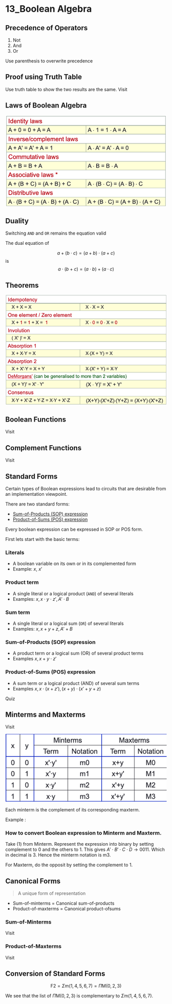 # 13_Boolean Algebra


## Precedence of Operators

1. Not
2. And
3. Or

Use parenthesis to overwrite precedence

## Proof using Truth Table

Use truth table to show the two results are the same. Visit [](Lect13_Boolean_Algebra_full.pdf#page=9%5C%7Cpage%209)
## Laws of Boolean Algebra

![Boolean Algebra Laws of Boolean Algebra](../Attachments/Boolean%20Algebra%20Laws%20of%20Boolean%20Algebra.png)

## Duality 

Switching `AND` and `OR` remains the equation valid

The dual equation of 

$$a+(b \cdot c)=(a+b) \cdot(a+c)$$
is
$$a \cdot(b+c)=(a \cdot b)+(a \cdot c)$$

## Theorems

![Boolean Algebra Theorems](../Attachments/Boolean%20Algebra%20Theorems.png)

## Boolean Functions

Visit [](Lect13_Boolean_Algebra_full.pdf#page=15)

## Complement Functions

Visit [](Lect13_Boolean_Algebra_full.pdf#page=16)

## Standard Forms

Certain types of Boolean expressions lead to circuits that are desirable from an implementation viewpoint.

There are two standard forms:
- [Sum-of-Products (SOP) expression](#Sum-of-Products%20(SOP)%20expression)
- [Product-of-Sums (POS) expression](#Product-of-Sums%20(POS)%20expression)

Every boolean expression can be expressed in SOP or POS form.

First lets start with the basic terms:

### Literals

- A boolean variable on its own or in its complemented form
- Example: $x$, $x'$

### Product term

- A single literal or a logical product (`AND`) of several literals
- Examples: $x,x \cdot y \cdot z',A' \cdot B$

### Sum term

- A single literal or a logical sum (`OR`) of several literals
- Examples: $x,x+y+z,A'+B$

### Sum-of-Products (SOP) expression

- A product term or a logical sum (OR) of several product terms
- Examples $x,x+y \cdot z'$

### Product-of-Sums (POS) expression

- A sum term or a logical product (AND) of several sum terms
- Examples $x,x \cdot(x+z'),(x+y) \cdot (x'+y+z)$


Quiz [](Lect13_Boolean_Algebra_full.pdf#page=19)

## Minterms and Maxterms

Visit [](Lect13_Boolean_Algebra_full.pdf#page=20)

![Boolean Algebra Minterms and Maxterms](../Attachments/Boolean%20Algebra%20Minterms%20and%20Maxterms.png)

Each minterm is the complement of its corresponding maxterm.

Example : [](Lect13_Boolean_Algebra_full.pdf#page=22)

### How to convert Boolean expression to Minterm and Maxterm.

Take (1) from Minterm. Represent the expression into binary by setting complement to 0 and the others to 1. This gives $A' \cdot B' \cdot C \cdot D \to 0011$. Which in decimal is 3. Hence the minterm notation is m3. 

For Maxterm, do the opposit by setting the complement to 1.

## Canonical Forms

> A unique form of representation

- Sum-of-minterms = Canonical sum-of-products
- Product-of-maxterms = Canonical product-ofsums

### Sum-of-Minterms

Visit [](Lect13_Boolean_Algebra_full.pdf#page=24)

### Product-of-Maxterms

Visit [](Lect13_Boolean_Algebra_full.pdf#page=25)

## Conversion of Standard Forms

$$\mathrm{F} 2=\Sigma \mathrm{m}(1,4,5,6,7)=\Pi \mathrm{M}(0,2,3)$$

We see that the list of $\Pi \mathrm{M}(0,2,3)$ is complementary to $\Sigma \mathrm{m}(1,4,5,6,7)$.
